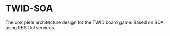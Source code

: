 # TWID-SOA
The complete architecture design for the TWID board game. Based on SOA, using RESTful services.
